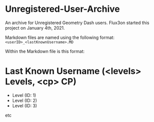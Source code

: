 # Unregistered-User-Archive
An archive for Unregistered Geometry Dash users. Flux3on started this project on January 4th, 2021.

Markdown files are named using the following format: `<userID>_<lastKnownUsername>.MD`

Within the Markdown file is this format:

# Last Known Username (\<levels> Levels, \<cp> CP)

- Level (ID: 1)
- Level (ID: 2)
- Level (ID: 3)

etc
